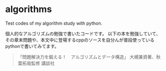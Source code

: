 # algorithms
Test codes of my algorithm study with python.

個人的なアルゴリズムの勉強で書いたコードです。
以下の本を勉強していて、その章末問題や、本文中に登場するcppのソースを自分んが普段使っているpythonで書いてみてます。

> 「問題解決力を鍛える！　アルゴリズムとデータ構造」
> 大槻兼資著、秋葉拓哉監修
> 講談社
